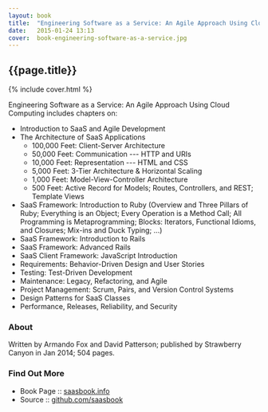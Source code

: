```yaml
---
layout: book
title:  "Engineering Software as a Service: An Agile Approach Using Cloud Computing by Armando Fox 'n' David Patterson"
date:   2015-01-24 13:13
cover:  book-engineering-software-as-a-service.jpg
---
```


## {{page.title}}

{% include cover.html %}

Engineering Software as a Service: An Agile Approach Using Cloud Computing
includes chapters on:

- Introduction to SaaS and Agile Development
- The Architecture of SaaS Applications
   - 100,000 Feet: Client-Server Architecture
   - 50,000 Feet: Communication --- HTTP and URIs
   - 10,000 Feet: Representation --- HTML and CSS
   - 5,000 Feet: 3-Tier Architecture & Horizontal Scaling
   - 1,000 Feet: Model-View-Controller Architecture
   - 500 Feet: Active Record for Models; Routes, Controllers, and REST; Template Views
- SaaS Framework: Introduction to Ruby
  (Overview and Three Pillars of Ruby; Everything is an Object;
   Every Operation is a Method Call; All Programming is Metaprogramming;
   Blocks: Iterators, Functional Idioms, and Closures;
   Mix-ins and Duck Typing; ...)
- SaaS Framework: Introduction to Rails
- SaaS Framework: Advanced Rails
- SaaS Client Framework: JavaScript Introduction
- Requirements: Behavior-Driven Design and User Stories
- Testing: Test-Driven Development
- Maintenance: Legacy, Refactoring, and Agile
- Project Management: Scrum, Pairs, and Version Control Systems
- Design Patterns for SaaS Classes
- Performance, Releases, Reliability, and Security


### About

Written by Armando Fox and David Patterson;
published by Strawberry Canyon in Jan 2014; 504 pages.

### Find Out More

- Book Page :: [saasbook.info](http://www.saasbook.info/)
- Source    :: [github.com/saasbook](https://github.com/saasbook)

